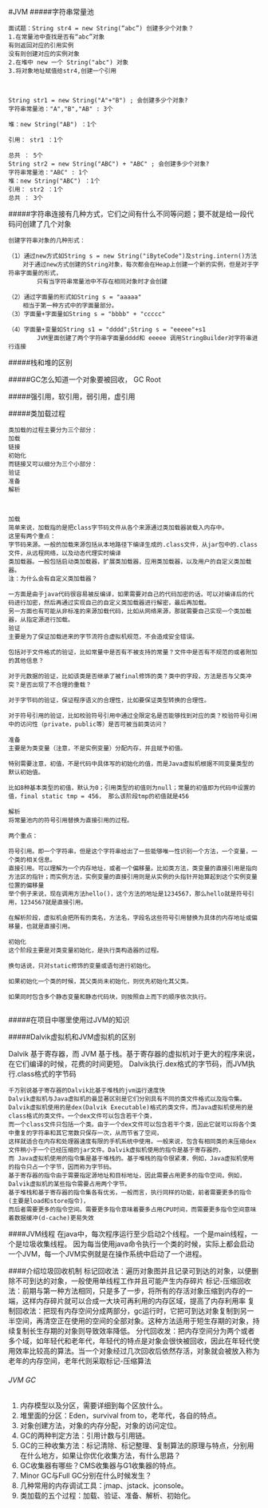 #JVM
#####字符串常量池
```
面试题：String str4 = new String(“abc”) 创建多少个对象？
1.在常量池中查找是否有“abc”对象
有则返回对应的引用实例
没有则创建对应的实例对象
2.在堆中 new 一个 String("abc") 对象
3.将对象地址赋值给str4,创建一个引用



String str1 = new String("A"+"B") ; 会创建多少个对象? 
字符串常量池："A","B","AB" : 3个

堆：new String("AB") ：1个

引用： str1 ：1个

总共 ： 5个
String str2 = new String("ABC") + "ABC" ; 会创建多少个对象?
字符串常量池："ABC" : 1个
堆：new String("ABC") ：1个
引用： str2 ：1个
总共 ： 3个

```
#####字符串连接有几种方式，它们之间有什么不同等问题；要不就是给一段代码问创建了几个对象
```
创建字符串对象的几种形式：

（1）通过new方式如String s = new String("iByteCode")及string.intern()方法
    对于通过new方式创建的String对象，每次都会在Heap上创建一个新的实例，但是对于字符串字面量的形式，
        只有当字符串常量池中不存在相同对象时才会创建

（2）通过字面量的形式如String s = "aaaaa"
    相当于第一种方式中的字面量部分。
（3）字面量+字面量如String s = "bbbb" + "ccccc"
    
（4）字面量+变量如String s1 = "dddd";String s = "eeeee"+s1
        JVM里面创建了两个字符串字面量dddd和 eeeee 调用StringBuilder对字符串进行连接

```

#####栈和堆的区别 

#####GC怎么知道一个对象要被回收， GC Root 




#####强引用，软引用，弱引用，虚引用 




#####类加载过程 
````
类加载的过程主要分为三个部分：
加载
链接
初始化
而链接又可以细分为三个小部分：
验证
准备
解析



加载
简单来说，加载指的是把class字节码文件从各个来源通过类加载器装载入内存中。
这里有两个重点：
字节码来源。一般的加载来源包括从本地路径下编译生成的.class文件，从jar包中的.class文件，从远程网络，以及动态代理实时编译
类加载器。一般包括启动类加载器，扩展类加载器，应用类加载器，以及用户的自定义类加载器。
注：为什么会有自定义类加载器？

一方面是由于java代码很容易被反编译，如果需要对自己的代码加密的话，可以对编译后的代码进行加密，然后再通过实现自己的自定义类加载器进行解密，最后再加载。
另一方面也有可能从非标准的来源加载代码，比如从网络来源，那就需要自己实现一个类加载器，从指定源进行加载。
验证
主要是为了保证加载进来的字节流符合虚拟机规范，不会造成安全错误。

包括对于文件格式的验证，比如常量中是否有不被支持的常量？文件中是否有不规范的或者附加的其他信息？

对于元数据的验证，比如该类是否继承了被final修饰的类？类中的字段，方法是否与父类冲突？是否出现了不合理的重载？

对于字节码的验证，保证程序语义的合理性，比如要保证类型转换的合理性。

对于符号引用的验证，比如校验符号引用中通过全限定名是否能够找到对应的类？校验符号引用中的访问性（private，public等）是否可被当前类访问？

准备
主要是为类变量（注意，不是实例变量）分配内存，并且赋予初值。

特别需要注意，初值，不是代码中具体写的初始化的值，而是Java虚拟机根据不同变量类型的默认初始值。

比如8种基本类型的初值，默认为0；引用类型的初值则为null；常量的初值即为代码中设置的值，final static tmp = 456， 那么该阶段tmp的初值就是456

解析
将常量池内的符号引用替换为直接引用的过程。

两个重点：

符号引用。即一个字符串，但是这个字符串给出了一些能够唯一性识别一个方法，一个变量，一个类的相关信息。
直接引用。可以理解为一个内存地址，或者一个偏移量。比如类方法，类变量的直接引用是指向方法区的指针；而实例方法，实例变量的直接引用则是从实例的头指针开始算起到这个实例变量位置的偏移量
举个例子来说，现在调用方法hello()，这个方法的地址是1234567，那么hello就是符号引用，1234567就是直接引用。

在解析阶段，虚拟机会把所有的类名，方法名，字段名这些符号引用替换为具体的内存地址或偏移量，也就是直接引用。

初始化
这个阶段主要是对类变量初始化，是执行类构造器的过程。

换句话说，只对static修饰的变量或语句进行初始化。

如果初始化一个类的时候，其父类尚未初始化，则优先初始化其父类。

如果同时包含多个静态变量和静态代码块，则按照自上而下的顺序依次执行。


````

#####在项目中哪里使用过JVM的知识

#####Dalvik虚拟机和JVM虚拟机的区别

Dalvik 基于寄存器，而 JVM 基于栈。基于寄存器的虚拟机对于更大的程序来说，在它们编译的时候，花费的时间更短。
Dalvik执行.dex格式的字节码，而JVM执行.class格式的字节码
````
千万别说基于寄存器的Dalvik比基于堆栈的jvm运行速度快
Dalvik虚拟机与Java虚拟机的最显著区别是它们分别具有不同的类文件格式以及指令集。
Dalvik虚拟机使用的是dex(Dalvik Executable)格式的类文件，而Java虚拟机使用的是class格式的类文件。一个dex文件可以包含若干个类，
而一个class文件只包括一个类。由于一个dex文件可以包含若干个类，因此它就可以将各个类中重复的字符串和其它常数只保存一次，从而节省了空间，
这样就适合在内存和处理器速度有限的手机系统中使用。一般来说，包含有相同类的未压缩dex文件稍小于一个已经压缩的jar文件。Dalvik虚拟机使用的指令是基于寄存器的，
而 Java虚拟机使用的指令集是基于堆栈的。基于堆栈的指令很紧凑，例如，Java虚拟机使用的指令只占一个字节，因而称为字节码。
基于寄存器的指令由于需要指定源地址和目标地址，因此需要占用更多的指令空间，例如，Dalvik虚拟机的某些指令需要占用两个字节。
基于堆栈和基于寄存器的指令集各有优劣，一般而言，执行同样的功能，前者需要更多的指令(主要是load和store指令)，
而后者需要更多的指令空间。需要更多指令意味着要多占用CPU时间，而需要更多指令空间意味着数据缓冲(d-cache)更易失效
````


####JVM线程
在java中，每次程序运行至少启动2个线程。一个是main线程，一个是垃圾收集线程。
因为每当使用java命令执行一个类的时候，实际上都会启动一个JVM，每一个JVM实例就是在操作系统中启动了一个进程。

####介绍垃圾回收机制
标记回收法：遍历对象图并且记录可到达的对象，以便删除不可到达的对象，一般使用单线程工作并且可能产生内存碎片
标记-压缩回收法：前期与第一种方法相同，只是多了一步，将所有的存活对象压缩到内存的一端，这样内存碎片就可以合成一大块可再利用的内存区域，提高了内存利用率
复制回收法：把现有内存空间分成两部分，gc运行时，它把可到达对象复制到另一半空间，再清空正在使用的空间的全部对象。这种方法适用于短生存期的对象，持续复制长生存期的对象则导致效率降低。
分代回收发：把内存空间分为两个或者多个域，如年轻代和老年代，年轻代的特点是对象会很快被回收，因此在年轻代使用效率比较高的算法。当一个对象经过几次回收后依然存活，对象就会被放入称为老年的内存空间，老年代则采取标记-压缩算法


######  JVM GC
1. 内存模型以及分区，需要详细到每个区放什么。 
2. 堆里面的分区：Eden，survival from to，老年代，各自的特点。 
3. 对象创建方法，对象的内存分配，对象的访问定位。 
4. GC的两种判定方法：引用计数与引用链。 
5. GC的三种收集方法：标记清除、标记整理、复制算法的原理与特点，分别用在什么地方，如果让你优化收集方法，有什么思路？ 
6. GC收集器有哪些？CMS收集器与G1收集器的特点。 
7. Minor GC与Full GC分别在什么时候发生？ 
8. 几种常用的内存调试工具：jmap、jstack、jconsole。 
9. 类加载的五个过程：加载、验证、准备、解析、初始化。 










